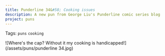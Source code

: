```yaml
---
title: Punderline 34&#58; Cooking issues
description: A new pun from George Liu's Punderline comic series blog
project: puns
---
```

Tags: `puns` `cooking`

![Where's the cap? Without it my cooking is handicapped!](/assets/puns/punderline 34.jpg)
